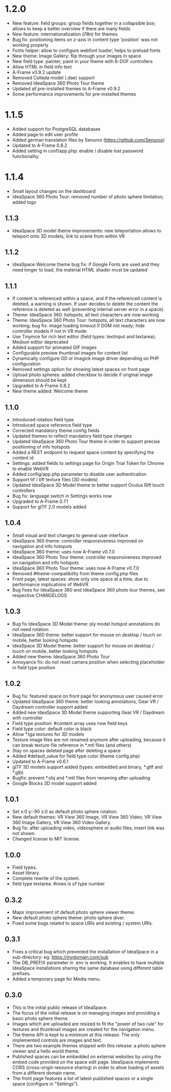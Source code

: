 # 1.2.0

- New feature: field groups: group fields together in a collapsible box; allows to keep a better overview if there are many fields
- New feature: internationalization (i18n) for themes 
- Bug fix: positioning items on z-axis in content type 'position'  was not working properly
- Fonts helper: allow to configure webfont loader; helps to preload fonts
- New theme: Image Gallery: flip through your images in space
- New field type: painter; paint in your theme with 6-DOF controllers
- Allow HTML in field info text
- A-Frame v0.9.2 update
- Removed Collada model (.dae) support
- Removed IdeaSpace 360 Photo Tour theme
- Updated all pre-installed themes to A-Frame v0.9.2
- Some performance improvements for pre-installed themes

# 1.1.5

- Added support for PostgreSQL databases
- Added page to edit user profile
- Added german translation files by Senuros (https://github.com/Senuros)
- Updated to A-Frame 0.8.2
- Added setting in conf/app.php: enable / disable lost password functionality 

# 1.1.4

- Small layout changes on the dashboard
- IdeaSpace 360 Photo Tour: removed number of photo sphere limitation; added logo

## 1.1.3

- IdeaSpace 3D model theme improvements: new teleportation allows to teleport onto 3D models; link to scene from within VR

## 1.1.2

- IdeaSpace Welcome theme bug fix: if Google Fonts are used and they need longer to load, the material HTML shader must be updated

## 1.1.1

- If content is referenced within a space, and if the referenced content is deleted, a warning is shown. If user decides to delete the content the reference is deleted as well (preventing internal server error in a space). 
- Theme: IdeaSpace 360: hotspots, all text characters are now working
- Theme: IdeaSpace 360 Photo Tour: hotspots, all text characters are now working; bug fix: image loading timeout if DOM not ready; hide controller models if not in VR mode
- Use Tinymce for rich text editor (field types: textinput and textarea); Medium editor deprecated
- Added support for animated GIF images 
- Configurable preview thumbnail images for content list
- Dynamically configure GD or Imagick image driver depending on PHP configuration
- Removed settings option for showing latest spaces on front page
- Upload photo spheres: added checkbox to decide if original image dimension should be kept 
- Upgraded to A-Frame 0.8.2
- New theme added: Welcome theme

## 1.1.0

- Introduced rotation field type 
- Introduced space reference field type 
- Corrected mandatory theme config fields
- Updated themes to reflect mandatory field type changes
- Updated IdeaSpace 360 Photo Tour theme in order to support precise positioning of info hotspots
- Added a REST endpoint to request space content by specifying the content id
- Settings: added fields to settings page for Origin Trial Token for Chrome to enable WebVR
- Added config/app.php parameter to disable user authentication
- Support tif / tiff texture files (3D models)
- Updated IdeaSpace 3D Model theme to better support Oculus Rift touch controllers
- Bug fix: language switch in Settings works now
- Upgraded to A-Frame 0.7.1
- Support for glTF 2.0 models added

## 1.0.4

- Small visual and text changes to general user interface
- IdeaSpace 360 theme: controller responsiveness improved on navigation and info hotspots
- IdeaSpace 360 theme: uses now A-Frame v0.7.0
- IdeaSpace 360 Photo Tour theme: controller responsiveness improved on navigation and info hotspots
- IdeaSpace 360 Photo Tour theme: uses now A-Frame v0.7.0
- Removed #theme-compatibility from theme config.php files
- Front page, latest spaces: show only one space at a time, due to performance implications of WebVR
- Bug fixes for IdeaSpace 360 and IdeaSpace 360 photo tour themes, see respective CHANGELOGS

## 1.0.3

- Bug fix IdeaSpace 3D Model theme: ply model hotspot annotations do not need rotation
- IdeaSpace 360 theme: better support for mouse on desktop / touch on mobile, better looking hotspots 
- IdeaSpace 3D Model theme: better support for mouse on desktop / touch on mobile, better looking hotspots
- Added new theme: IdeaSpace 360 Photo Tour
- Annoyance fix: do not reset camera position when selecting placeholder in field type position

## 1.0.2

- Bug fix: featured space on front page for anonymous user caused error 
- Updated IdeaSpace 360 theme: better looking annotations, Gear VR / Daydream controller support added
- Added new IdeaSpace 3D Model theme supporting Gear VR / Daydream with controller 
- Field type position: #content array uses now field keys
- Field type color: default color is black
- Allow *.tga textures for 3D models
- Texture image files are not renamed anymore after uploading, because it can break texture file reference in *.mtl files (and others)
- Stay on spaces deleted page after deleting a space
- Added #default_value for field type color (theme config.php)
- Updated to A-Frame v0.6.1
- glTF 3D models support added (types: embedded and binary, *.gltf and *.glb)
- Bugfix: prevent *.obj and *.mtl files from renaming after uploading
- Google Blocks 3D model support added

## 1.0.1

- Set x:0 y:-90 z:0 as default photo sphere rotation.
- New default themes: VR View 360 Image, VR View 360 Video, VR View 360 Image Gallery, VR View 360 Video Gallery.
- Bug fix: after uploading video, videosphere or audio files, insert link was not shown.
- Changed license to MIT license.

## 1.0.0

- Field types.
- Asset library.
- Complete rewrite of the system.
- field type textarea: #rows is of type number

## 0.3.2

- Major improvement of default photo sphere viewer theme.
- New default photo sphere theme: photo sphere diver.
- Fixed some bugs related to space URIs and existing / system URIs.

## 0.3.1

- Fixes a critical bug which prevented the installation of IdeaSpace in a sub-directory: eg. https://mydomain.com/sub
- The DB_PREFIX parameter in .env is working. It enables to have multiple IdeaSpace installations sharing the same database using different table prefixes.
- Added a temporary page for Media menu.

## 0.3.0  

- This is the initial public release of IdeaSpace.
- The focus of the initial release is on managing images and providing a basic photo sphere theme.
- Images which are uploaded are resized to fit the "power of two rule" for textures and thumbnail images are created for the navigation menu.
- The theme API is kept to a minimum at this release. The only implemented controls are images and text.
- There are two example themes shipped with this release: a photo sphere viewer and a hello world theme. 
- Published spaces can be embedded on external websites by using the embed code provided on the space edit page. IdeaSpace implements CORS (cross-origin resource sharing) in order to allow loading of assets from a different domain name.
- The front page features a list of latest published spaces or a single space (configure in "Settings").
